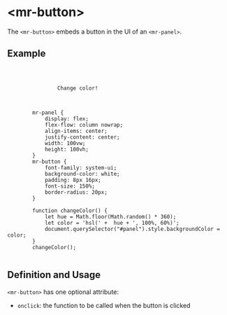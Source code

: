 # &lt;mr-button&gt;

The `<mr-button>` embeds a button in the UI of an `<mr-panel>`.

## Example

<inline-repl>
    <code slot="html">
        <mr-app>
            <mr-panel id="panel">
                <mr-button onclick="changeColor()">Change color!</mr-button>
            </mr-panel>
        </mr-app>
    </code>
    <code slot="css">
        mr-panel {
            display: flex;
            flex-flow: column nowrap;
            align-items: center;
            justify-content: center;
            width: 100vw;
            height: 100vh;
        }
        mr-button {
            font-family: system-ui;
            background-color: white;
            padding: 8px 16px;
            font-size: 150%;
            border-radius: 20px;
        }
    </code>
    <code slot="javascript">
        function changeColor() {
            let hue = Math.floor(Math.random() * 360);
            let color = 'hsl(' +  hue + ', 100%, 60%)';
            document.querySelector("#panel").style.backgroundColor = color;
        }
        changeColor();
    </code>
</inline-repl>


## Definition and Usage

`<mr-button>` has one optional attribute:

* `onclick`: the function to be called when the button is clicked
